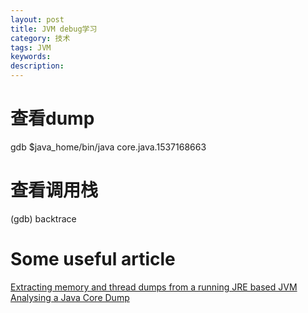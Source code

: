 ```yaml
---
layout: post
title: JVM debug学习
category: 技术
tags: JVM
keywords: 
description: 
---
```




# 查看dump
gdb $java_home/bin/java core.java.1537168663

# 查看调用栈
(gdb) backtrace

# Some useful article
[Extracting memory and thread dumps from a running JRE based JVM](https://medium.com/@chamilad/extracting-memory-and-thread-dumps-from-a-running-jre-based-jvm-26de1e37a080)
[Analysing a Java Core Dump](http://fahdshariff.blogspot.com/2012/08/analysing-java-core-dump.html)

